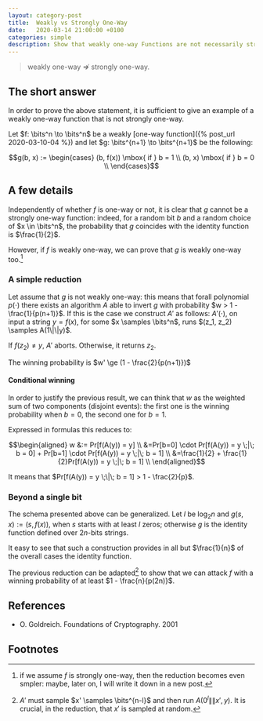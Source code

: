 ```yaml
---
layout: category-post
title:  Weakly vs Strongly One-Way
date:   2020-03-14 21:00:00 +0100
categories: simple
description: Show that weakly one-way Functions are not necessarily strongly one-way
---
```

> weakly one-way $\not\Rightarrow$ strongly one-way.

## The short answer

In order to prove the above statement, it is sufficient to give an example of a weakly one-way function that is not strongly one-way.

Let $f: \bits^n \to \bits^n$ be a weakly [one-way function]({% post_url 2020-03-10-04 %}) and let $g: \bits^{n+1} \to \bits^{n+1}$ be the following:

$$g(b, x) := \begin{cases}
(b, f(x)) \mbox{ if } b = 1 \\
(b, x) \mbox{ if } b = 0 \\
\end{cases}$$

## A few details

Independently of whether $f$ is one-way or not, it is clear that $g$ cannot be a strongly one-way function: indeed, for a random bit $b$ and a random choice of $x \in \bits^n$, the probability that $g$ coincides with the identity function is $\frac{1}{2}$.

However, if $f$ is weakly one-way, we can prove that $g$ is weakly one-way too.[^note1]

### A simple reduction

Let assume that $g$ is not weakly one-way: this means that forall polynomial $p(\cdot)$ there exists an algorithm $A$ able to invert $g$ with probability $w > 1 - \frac{1}{p(n+1)}$. If this is the case we construct $A'$ as follows: $A'(\cdot)$, on input a string $y = f(x)$, for some $x \samples \bits^n$, runs $(z_1, z_2) \samples A(1\|\|y)$.

If $f(z_2) \ne y$, $A'$ aborts. Otherwise, it returns $z_2$.

The winning probability is $w' \ge (1 - \frac{2}{p(n+1)})$

#### Conditional winning

In order to justify the previous result, we can think that $w$ as the weighted sum of two components (disjoint events): the first one is the winning probability when $b=0$, the second one for $b=1$.

Expressed in formulas this reduces to:

$$\begin{aligned}
w &:= Pr[f(A(y)) = y] \\
&=Pr[b=0] \cdot Pr[f(A(y)) = y \;|\; b = 0] + Pr[b=1] \cdot Pr[f(A(y)) = y \;|\; b = 1] \\
&=\frac{1}{2} + \frac{1}{2}Pr[f(A(y)) = y \;|\; b = 1] \\
\end{aligned}$$

It means that $Pr[f(A(y)) = y \;\|\; b = 1] > 1 - \frac{2}{p}$.

### Beyond a single bit

The schema presented above can be generalized. Let $l$ be $\log_2{n}$ and $g(s, x) := (s, f(x))$, when $s$ starts with at least $l$ zeros; otherwise $g$ is the identity function defined over $2n$-bits strings.

It easy to see that such a construction provides in all but $\frac{1}{n}$ of the overall cases the identity function.

The previous reduction can be adapted[^note2] to show that we can attack $f$ with a winning probability of at least $1 - \frac{n}{p(2n)}$.

## References

- O. Goldreich. Foundations of Cryptography. 2001

## Footnotes

[^note1]: if we assume $f$ is strongly one-way, then the reduction becomes even smpler: maybe, later on, I will write it down in a new post.

[^note2]: $A'$ must sample $x' \samples \bits^{n-l}$ and then run $A(0^l\|\|x', y)$. It is crucial, in the reduction, that $x'$ is sampled at random.
